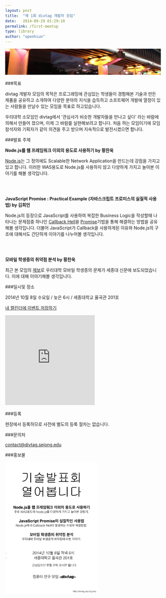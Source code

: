 ```yaml
---
layout: post
title:  "제 1회 divtag 개발자 모임"
date:   2014-09-29 01:29:10
permalink: /first-meetup
type: library
author: "openhiun"
---
```


<img src="../img/post/first-meetup.jpg" alt="first meetup" class="img-responsive rounded-corner">

###목표

divtag 개발자 모임의 목적은 프로그래밍에 관심있는 학생들이 경험해본 기술과 만든 제품을 공유하고 소개하여 다양한 분야의 지식을 습득하고 소프트웨어 개발에 열정이 있는 사람들을 만날수 있는 모임을 목표로 하고있습니다.

우리대학 소모임인 divtag에서 '관심사가 비슷한 개발자들을 만나고 싶다' 라는 바람에 의해서 만들어 졌으며, 이제 그 바람를 실현해보려고 합니다. 처음 하는 모임이기에 모임 참석자와 기획자가 같이 의견을 주고 받으며 지속적으로 발전시켰으면 합니다.

###발표 주제

**Node.js를 웹 프레임워크 이외의 용도로 사용하기 by 황찬욱**

[Node.js](http://nodejs.org)는 그 정의에도 Scalable한 Network Application을 만드는데 강점을 가지고 있고 합니다. 이러한 WAS용도로 Node.js를 사용하지 않고 다양하게 가지고 놀아본 이야기를 해볼 생각입니다.

<script async class="speakerdeck-embed" data-id="6b174fc031e9013211287e9517789f50" data-ratio="1.78086956521739" src="//speakerdeck.com/assets/embed.js"></script>

<br>
<br>

**JavaScript Promise : Practical Example (자바스크립트 프로미스의 실질적 사용법) by 김희언**

Node.js의 등장으로 JavaScript를 사용하여 복잡한 Business Logic을 작성할때 나타나는 문제점중 하나인 [Callback Hell](http://callbackhell.com)을 [Promise](http://promisejs.org)기법을 통해 해결하는 방법을 공유해볼 생각입니다. 더불어 JavaScript가 Callback을 사용하게된 이유와 Node.js의 구조에 대해서도 간단하게 이야기를 나누어볼 생각입니다.

<script async class="speakerdeck-embed" data-id="3065bdc031de013211287e9517789f50" data-ratio="1.33333333333333" src="//speakerdeck.com/assets/embed.js"></script>

<br>
<br>

**모바일 학생증의 취약점 분석 by 황찬욱**

최근 본 모임의 [제보](https://www.facebook.com/photo.php?fbid=501881023282569&set=a.134498483354160.26848.100003820279887)로 우리대학 모바일 학생증의 문제가 세종대 신문에 보도되었습니다. 이에 대해 이야기해볼 생각입니다.

###일시및 장소

2014년 10월 8일 수요일 / 늦은 6시 / 세종대학교 율곡관 201호

<a href="../static/events/divtag-october-2014.ics">내 캘린더에 이벤트 저장하기</a>

<iframe src="https://www.google.com/maps/embed?pb=!1m18!1m12!1m3!1d3163.1378411895407!2d127.07404389999999!3d37.55181610000001!2m3!1f0!2f0!3f0!3m2!1i1024!2i768!4f13.1!3m3!1m2!1s0x357ca4d04ef3d389%3A0x322585c169b1b2bf!2z7ISc7Jq47Yq567OE7IucIOq1sOyekOuPmSDshLjsooXrjIDtlZnqtZAg7Jyo6rOh6rSA!5e0!3m2!1sen!2skr!4v1412131606053" width="290" height="290" frameborder="0" style="border:0"></iframe>

###등록

현장에서 등록하므로 사전에 별도의 등록 절차는 없습니다.

###문의처

contact@divtag.sejong.edu

###홍보물

<img src="../img/post/first-meetup-poster.png" width="300">